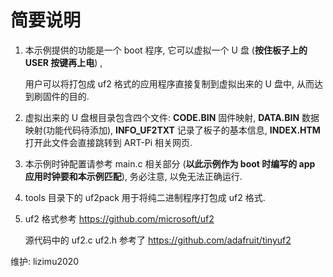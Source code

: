 # 简要说明

1. 本示例提供的功能是一个 boot 程序, 它可以虚拟一个 U 盘 (**按住板子上的 USER 按键再上电**) ,

   用户可以将打包成 uf2 格式的应用程序直接复制到虚拟出来的 U 盘中, 从而达到刷固件的目的.

2. 虚拟出来的 U 盘根目录包含四个文件: **CODE.BIN** 固件映射, **DATA.BIN** 数据映射(功能代码待添加), **INFO_UF2TXT** 记录了板子的基本信息, **INDEX.HTM** 打开此文件会直接跳转到 ART-Pi 相关网页.

3. 本示例时钟配置请参考 main.c 相关部分 (**以此示例作为 boot 时编写的 app 应用时钟要和本示例匹配**), 务必注意, 以免无法正确运行.

4. tools 目录下的 uf2pack 用于将纯二进制程序打包成 uf2 格式.

5. uf2 格式参考 https://github.com/microsoft/uf2

   源代码中的 uf2.c uf2.h 参考了 https://github.com/adafruit/tinyuf2



维护: lizimu2020